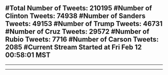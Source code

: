 #Total Number of Tweets: 210195 
#Number of Clinton Tweets: 74938
#Number of Sanders Tweets: 49153
#Number of Trump Tweets: 46731
#Number of Cruz Tweets: 29572
#Number of Rubio Tweets: 7716
#Number of Carson Tweets: 2085
#Current Stream Started at Fri Feb 12 00:58:01 MST
---
---
---
